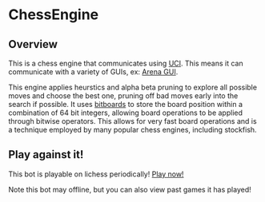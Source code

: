 # ChessEngine

## Overview

This is a chess engine that communicates using [UCI](https://en.wikipedia.org/wiki/Universal_Chess_Interface). This means it can communicate with a variety of GUIs, ex: [Arena GUI](https://www.playwitharena.de).

This engine applies heurstics and alpha beta pruning to explore all possible moves and choose the best one, pruning off bad moves early into the search if possible. It uses [bitboards](https://www.en.wikipedia.org/wiki/Bitboard) to store the board position within a combination of 64 bit integers, allowing board operations to be applied through bitwise operators. This allows for very fast board operations and is a technique employed by many popular chess engines, including stockfish.


## Play against it!

This bot is playable on lichess periodically!
[Play now!](https://www.lichess.org/@/WinnerEngine)

Note this bot may offline, but you can also view past games it has played!
